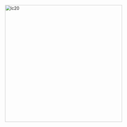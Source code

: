 
<img width="386" alt="lc20" src="https://user-images.githubusercontent.com/40574628/72745197-cffe0e00-3b74-11ea-8044-e5563851f448.PNG">
